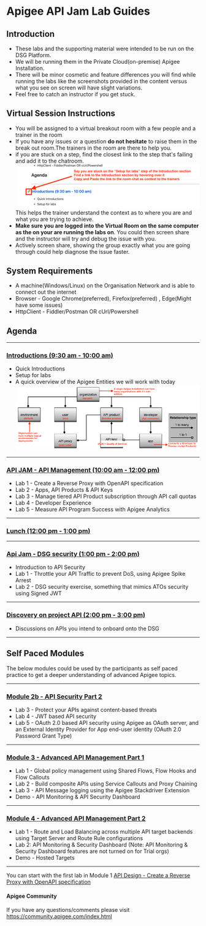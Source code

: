 # Apigee API Jam Lab Guides
## Introduction
* These labs and the supporting material were intended to be run on the DSG  Platform. 
* We will be running them in the Private Cloud(on-premise) Apigee Installation. 
* There will be minor cosmetic and feature differences you will find while running the labs like the screenshots provided in the content versus what you see on screen will have slight variations. 
* Feel free to catch an instructor if you get stuck.

## Virtual Session Instructions
* You will be assigned to a virtual breakout room with a few people and a trainer in the room
* If you have any issues or a question **do not hesitate** to raise them in the break out room.The trainers in the room are there to help you.
* if you are stuck on a step, find the closest link to the step that's failing and add it to the chatroom.
![Shows a screenshot for asking for help by finding the closest section link you can find for the step you are on](./media/asking_for_help.png)
  This helps the trainer understand the context as to where you are and what you are trying to achieve. 
* **Make sure you are logged into the Virtual Room on the same computer as the on your are running the labs on**. You could then screen share and the instructor will try and debug the issue with you. 
* Actively screen share, showing the group exactly what you are going through could help diagnose the issue faster.

## System Requirements
* A machine(Windows/Linux) on the Organisation Network and is able to connect out the internet
* Browser - Google Chrome(preferred), Firefox(preferred) , Edge(Might have some issues)
* HttpClient - Fiddler/Postman OR cUrl/Powershell

## Agenda

** **
### [Introductions (9:30 am - 10:00 am)](#)
* Quick Introductions
* Setup for labs 
* A quick overview of the Apigee Entities we will work with today
  ![A brief look at Apigee Entities](./media/apigee_entities.png)
  

** **

### [API JAM - API Management (10:00 am - 12:00 pm)](./Module-1) 
* Lab 1 - Create a Reverse Proxy with OpenAPI specification
* Lab 2 - Apps, API Products & API Keys
* Lab 3 - Manage tiered API Product subscription through API call quotas
* Lab 4 - Developer Experience
* Lab 5 - Measure API Program Success with Apigee Analytics

** **

### [Lunch (12:00 pm - 1:00 pm)](#)

** ** 

### [Api Jam - DSG security (1:00 pm - 2:00 pm)](./Module-2a) 
* Introduction to API Security
* Lab 1 - Throttle your API Traffic to prevent DoS, using Apigee Spike Arrest
* Lab 2 - DSG security exercise, something that mimics ATOs security using Signed JWT

** **

### [Discovery on project API (2:00 pm - 3:00 pm)](#)
* Discussions on APIs you intend to onboard onto the DSG

** **

## Self Paced Modules

The below modules could be used by the participants as self paced practice to get a deeper understanding of advanced Apigee topics.

** **
### [Module 2b - API Security Part 2](./Module-2b) 
* Lab 3 - Protect your APIs against content-based threats
* Lab 4 - JWT based API security
* Lab 5 - OAuth 2.0 based API security using Apigee as OAuth server, and an External Identity Provider for App end-user identity (OAuth 2.0 Password Grant Type)

** **

### [Module 3 - Advanced API Management Part 1](./Module-3) 
* Lab 1 - Global policy management using Shared Flows, Flow Hooks and Flow Callouts
* Lab 2 - Build composite APIs using Service Callouts and Proxy Chaining
* Lab 3 - API Message logging using the Apigee Stackdriver Extension
* Demo - API Monitoring & API Security Dashboard

** **

### [Module 4 - Advanced API Management Part 2](./Module-4) 
* Lab 1 - Route and Load Balancing across multiple API target backends using Target Server and Route Rule configurations
* Lab 2: API Monitoring & Security Dashboard (Note: API Monitoring & Security Dashboard features are not turned on for Trial orgs)
* Demo - Hosted Targets

** **

You can start with the first lab in Module 1 [API Design - Create a Reverse Proxy with OpenAPI specification](./Module-1/Labs/Lab%201)

#### Apigee Community 
If you have any questions/comments please visit https://community.apigee.com/index.html


